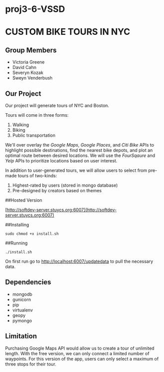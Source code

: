 proj3-6-VSSD
=================

# CUSTOM BIKE TOURS IN NYC

## Group Members
  * Victoria Greene
  * David Cahn
  * Severyn Kozak
  * Sweyn Venderbush

## Our Project
Our project will generate tours of NYC and Boston. 

Tours will come in three forms:
1. Walking
2. Biking
3. Public transportation

We'll over overlay the *Google Maps*, *Google Places*, and *Citi Bike* APIs to highlight possible destinations, find the nearest bike depots, and plot an optimal route between desired locations. We will use the *FourSqaure* and *Yelp* APIs to prioritize locations based on user interest.

In addition to user-generated tours, we will allow users to select from pre-made tours of two-kinds:
1. Highest-rated by users (stored in mongo database)
2. Pre-designed by creators based on themes

##Hosted Version

[http://softdev-server.stuycs.org:6007](http://softdev-server.stuycs.org:6007)

##Installing

	sudo chmod +x install.sh

##Running

	./install.sh

On first run go to
[http://localhost:6007/updatedata](http://localhost:6007/updatedata) to pull the
necessary data.

## Dependencies

  * mongodb
  * gunicorn
  * pip
  * virtualenv
  * geopy
  * pymongo

## Limitation

Purchasing Google Maps API would allow us to create a tour of unlimited length.
With the free version, we can only connect a limited number of waypoints. For
this version of the app, users can only select a maximum of three stops for
their tour.

